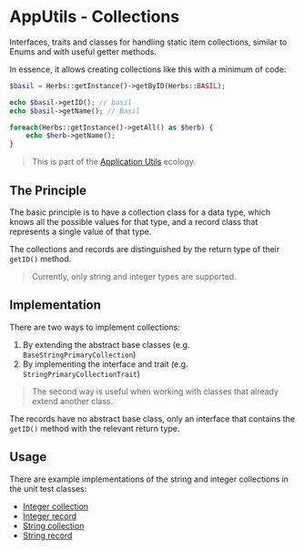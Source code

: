 # AppUtils - Collections

Interfaces, traits and classes for handling static item collections,
similar to Enums and with useful getter methods. 

In essence, it allows creating collections like this with a 
minimum of code:

```php
$basil = Herbs::getInstance()->getByID(Herbs::BASIL);

echo $basil->getID(); // basil
echo $basil->getName(); // Basil
```

```php
foreach(Herbs::getInstance()->getAll() as $herb) {
    echo $herb->getName();
}
```

> This is part of the [Application Utils][] ecology.

## The Principle

The basic principle is to have a collection class for a data type,
which knows all the possible values for that type, and a record class
that represents a single value of that type.

The collections and records are distinguished by the return type of
their `getID()` method. 

> Currently, only string and integer types are supported.

## Implementation

There are two ways to implement collections: 

1. By extending the abstract base classes (e.g. `BaseStringPrimaryCollection`)
2. By implementing the interface and trait (e.g. `StringPrimaryCollectionTrait`)

> The second way is useful when working with classes that already 
> extend another class.

The records have no abstract base class, only an interface that
contains the `getID()` method with the relevant return type.

## Usage

There are example implementations of the string and integer collections
in the unit test classes:

- [Integer collection](tests/AppUtilsTestClasses/IntegerPrimaryCollectionImpl.php)
- [Integer record](tests/AppUtilsTestClasses/IntegerPrimaryRecordImpl.php)
- [String collection](tests/AppUtilsTestClasses/IntegerPrimaryCollectionImpl.php)
- [String record](tests/AppUtilsTestClasses/IntegerPrimaryRecordImpl.php)



[Application Utils]: https://github.com/Mistralys/application-utils
